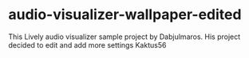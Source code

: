 # audio-visualizer-wallpaper-edited
This Lively audio visualizer sample project by Dabjulmaros. His project decided to edit and add more settings Kaktus56
